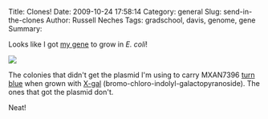 Title: Clones!
Date: 2009-10-24 17:58:14
Category: general
Slug: send-in-the-clones
Author: Russell Neches
Tags: gradschool, davis, genome, gene
Summary: 


Looks like I got [my
gene](http://www.ncbi.nlm.nih.gov/sites/entrez?db=gene&cmd=search&term=MXAN_7396)
to grow in *E. coli*!

![](http://vort.org/media/images/MXAN7396_clones.jpg)

The colonies that didn't get the plasmid I'm using to carry MXAN7396
[turn blue](http://en.wikipedia.org/wiki/Blue_white_screen) when grown
with [X-gal](http://en.wikipedia.org/wiki/X-gal)
(bromo-chloro-indolyl-galactopyranoside). The ones that got the plasmid
don't.

Neat!
